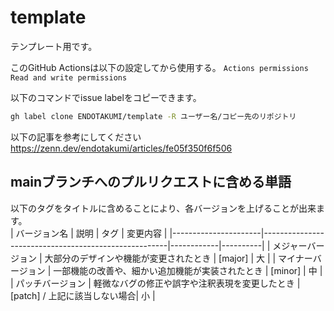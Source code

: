 # template
テンプレート用です。

このGitHub Actionsは以下の設定してから使用する。
`Actions permissions`
`Read and write permissions`

以下のコマンドでissue labelをコピーできます。
```sh
gh label clone ENDOTAKUMI/template -R ユーザー名/コピー先のリポジトリ
```

以下の記事を参考にしてください  
https://zenn.dev/endotakumi/articles/fe05f350f6f506

## mainブランチへのプルリクエストに含める単語  
以下のタグをタイトルに含めることにより、各バージョンを上げることが出来ます。  
| バージョン名         | 説明                                                 | タグ       | 変更内容 |
|----------------------|------------------------------------------------------|------------|----------|
| メジャーバージョン   | 大部分のデザインや機能が変更されたとき               | [major]    | 大       |
| マイナーバージョン   | 一部機能の改善や、細かい追加機能が実装されたとき     | [minor]    | 中       |
| パッチバージョン     | 軽微なバグの修正や誤字や注釈表現を変更したとき      | [patch] / 上記に該当しない場合| 小       |
